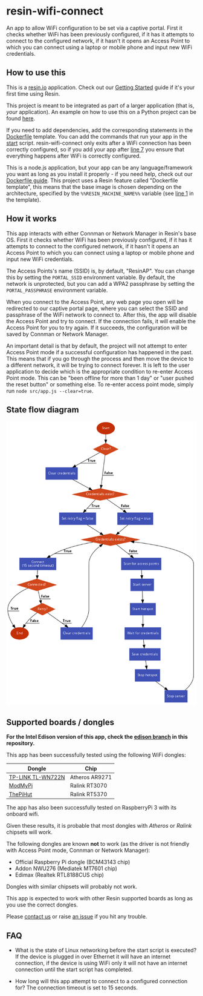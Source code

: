 # resin-wifi-connect
An app to allow WiFi configuration to be set via a captive portal. First it checks whether WiFi has been previously configured, if it has it attempts to connect to the configured network, if it hasn't it opens an Access Point to which you can connect using a laptop or mobile phone and input new WiFi credentials.


## How to use this
This is a [resin.io](http://resin.io) application. Check out our [Getting Started](http://docs.resin.io/#/pages/installing/gettingStarted.md) guide if it's your first time using Resin.

This project is meant to be integrated as part of a larger application (that is, _your_ application). An example on how to use this on a Python project can be found [here](https://github.com/resin-io-projects/resin-wifi-connect-python-example).

If you need to add dependencies, add the corresponding statements in the [Dockerfile](./Dockerfile.template) template. You can add the commands that run your app in the [start](./start) script. resin-wifi-connect only exits after a WiFi connection has been correctly configured, so if you add your app after [line 7](./start#L7) you ensure that everything happens after WiFi is correctly configured.

This is a node.js application, but your app can be any language/framework you want as long as you install it properly - if you need help, check out our [Dockerfile guide](http://docs.resin.io/#/pages/using/dockerfile.md). This project uses a Resin feature called "Dockerfile template", this means that the base image is chosen depending on the architecture, specified by the `%%RESIN_MACHINE_NAME%%` variable (see [line 1](./Dockerfile.template#L1) in the template).

## How it works
This app interacts with either Connman or Network Manager in Resin's base OS. First it checks whether WiFi has been previously configured, if it has it attempts to connect to the configured network, if it hasn't it opens an Access Point to which you can connect using a laptop or mobile phone and input new WiFi credentials.

The Access Points's name (SSID) is, by default, "ResinAP". You can change this by setting the `PORTAL_SSID` environment variable. By default, the network is unprotected, but you can add a WPA2 passphrase by setting the `PORTAL_PASSPHRASE` environment variable.

When you connect to the Access Point, any web page you open will be redirected to our captive portal page, where you can select the SSID and passphrase of the WiFi network to connect to. After this, the app will disable the Access Point and try to connect. If the connection fails, it will enable the Access Point for you to try again. If it succeeds, the configuration will be saved by Connman or Network Manager.
         
An important detail is that by default, the project will not attempt to enter Access Point mode if a successful configuration has happened in the past. This means that if you go through the process and then move the device to a different network, it will be trying to connect forever. It is left to the user application to decide which is the appropriate condition to re-enter Access Point mode. This can be "been offline for more than 1 day" or "user pushed the reset button" or something else. To re-enter access point mode, simply run `node src/app.js --clear=true`.

## State flow diagram
![State flow diagram](./images/flow.png?raw=true)


## Supported boards / dongles
**For the Intel Edison version of this app, check the [edison branch](https://github.com/resin-io/resin-wifi-connect/tree/edison) in this repository.**

This app has been successfully tested using the following WiFi dongles:

Dongle                                     | Chip
-------------------------------------------|-------------------
[TP-LINK TL-WN722N](http://bit.ly/1P1MdAG) | Atheros AR9271
[ModMyPi](http://bit.ly/1gY3IHF)           | Ralink RT3070
[ThePiHut](http://bit.ly/1LfkCgZ)          | Ralink RT5370

The app has also been successfully tested on RaspberryPi 3 with its onboard wifi.

Given these results, it is probable that most dongles with *Atheros* or *Ralink* chipsets will work.

The following dongles are known **not** to work (as the driver is not friendly with Access Point mode, Connman or Network Manager):

* Official Raspberry Pi dongle (BCM43143 chip)
* Addon NWU276 (Mediatek MT7601 chip)
* Edimax (Realtek RTL8188CUS chip)

Dongles with similar chipsets will probably not work.

This app is expected to work with other Resin supported boards as long as you use the correct dongles.

Please [contact us](https://resin.io/community/) or raise [an issue](https://github.com/resin-io/resin-wifi-connect/issues) if you hit any trouble.

## FAQ
* What is the state of Linux networking before the start script is executed? If the device is plugged in over Ethernet it will have an internet connection, if the device is using WiFi only it will not have an internet connection until the start script has completed.

* How long will this app attempt to connect to a configured connection for? The connection timeout is set to 15 seconds.
